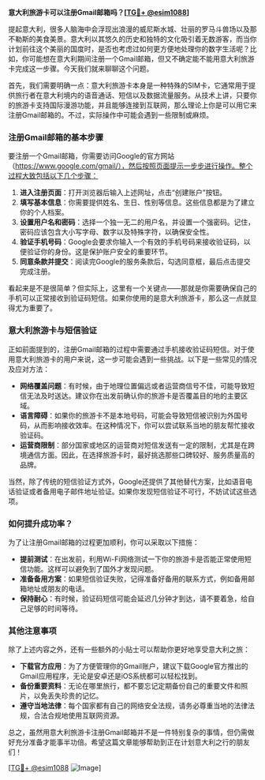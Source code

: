 **意大利旅游卡可以注册Gmail邮箱吗？[[TG💪+ @esim1088](https://t.me/s/esim1088)]**

提起意大利，很多人脑海中会浮现出浪漫的威尼斯水城、壮丽的罗马斗兽场以及那不勒斯的美食美景。意大利以其悠久的历史和独特的文化吸引着无数游客，而当你计划前往这个美丽的国度时，是否也考虑过如何更方便地处理你的数字生活呢？比如，你可能想在意大利期间注册一个Gmail邮箱，但又不确定能不能用意大利旅游卡完成这一步骤。今天我们就来聊聊这个问题。

首先，我们需要明确一点：意大利旅游卡本身是一种特殊的SIM卡，它通常用于提供旅行者在意大利境内的语音通话、短信以及数据流量服务。从技术上讲，只要你的旅游卡支持国际漫游功能，并且能够连接到互联网，那么理论上你是可以用它来注册Gmail邮箱的。不过，实际操作中可能会遇到一些限制或麻烦。

### 注册Gmail邮箱的基本步骤

要注册一个Gmail邮箱，你需要访问Google的官方网站（https://www.google.com/gmail/），然后按照页面提示一步步进行操作。整个过程大致包括以下几个步骤：

1. **进入注册页面**：打开浏览器后输入上述网址，点击“创建账户”按钮。
2. **填写基本信息**：你需要提供姓名、生日、性别等信息。这些信息都是为了建立你的个人档案。
3. **设置用户名和密码**：选择一个独一无二的用户名，并设置一个强密码。记住，密码应该包含大小写字母、数字以及特殊字符，以确保安全性。
4. **验证手机号码**：Google会要求你输入一个有效的手机号码来接收验证码，以便验证你的身份。这是保护账户安全的重要环节。
5. **同意条款并提交**：阅读完Google的服务条款后，勾选同意框，最后点击提交完成注册。

看起来是不是很简单？但实际上，这里有一个关键点——那就是你需要确保自己的手机可以正常接收到验证码短信。如果你使用的是意大利旅游卡，那么这一点就显得尤为重要了。

### 意大利旅游卡与短信验证

正如前面提到的，注册Gmail邮箱的过程中需要通过手机接收验证码短信。对于使用意大利旅游卡的用户来说，这一步可能会遇到一些挑战。以下是一些常见的情况及应对方法：

- **网络覆盖问题**：有时候，由于地理位置偏远或者运营商信号不佳，可能导致短信无法及时送达。建议你在出发前确认你的旅游卡是否覆盖目的地的主要区域。
- **语言障碍**：如果你的旅游卡不是本地号码，可能会导致短信被识别为外国号码，从而影响接收效率。在这种情况下，你可以尝试联系当地的朋友帮忙接收验证码。
- **运营商限制**：部分国家或地区的运营商对短信发送有一定的限制，尤其是在跨境通信方面。因此，在选择旅游卡时，最好挑选那些口碑较好、服务质量高的品牌。

当然，除了传统的短信验证方式外，Google还提供了其他替代方案，比如语音电话验证或者备用电子邮件地址验证。如果你发现短信验证不可行，不妨试试这些选项。

### 如何提升成功率？

为了让注册Gmail邮箱的过程更加顺利，你可以采取以下措施：

- **提前测试**：在出发前，利用Wi-Fi网络测试一下你的旅游卡是否能正常使用短信功能。这样可以避免到了国外才发现问题。
- **准备备用方案**：如果短信验证失败，记得准备好备用的联系方式，例如备用邮箱地址或朋友的电话。
- **保持耐心**：有时候，验证码短信可能会延迟几分钟才到达，请不要着急，给自己足够的时间等待。

### 其他注意事项

除了上述内容之外，还有一些额外的小贴士可以帮助你更好地享受意大利之旅：

- **下载官方应用**：为了方便管理你的Gmail账户，建议下载Google官方推出的Gmail应用程序，无论是安卓还是iOS系统都可以轻松找到。
- **备份重要资料**：无论在哪里旅行，都不要忘记定期备份自己的重要文件和照片，以免丢失珍贵的记忆。
- **遵守当地法律**：每个国家都有自己的网络安全法规，请务必尊重当地的法律法规，合法合规地使用互联网资源。

总之，虽然用意大利旅游卡注册Gmail邮箱并不是一件特别复杂的事情，但仍需做好充分准备才能事半功倍。希望这篇文章能够帮助到正在计划意大利之行的朋友们！

[[TG💪+ @esim1088](https://t.me/s/esim1088) ![Image](https://i.postimg.cc/4NQfJmqS/Snipaste-2025-05-13-00-14-12.png)]